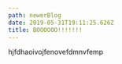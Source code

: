 ```yaml
---
path: newerBlog
date: 2019-05-31T19:11:25.626Z
title: BOOOOOO!!!!!!!
---
```

hjfdhaoivojfenovefdmnvfemp
